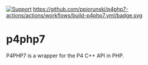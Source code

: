 [![Support](https://img.shields.io/badge/Support-Official-green.svg)](mailto:support@perforce.com)
https://github.com/ppiorunski/p4php7-actions/actions/workflows/build-p4php7.yml/badge.svg

# p4php7
P4PHP7 is a wrapper for the P4 C++ API in PHP.
